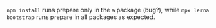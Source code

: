 `npm install` runs prepare only in the `a` package (bug?), while `npx lerna bootstrap` runs prepare in all packages as expected.